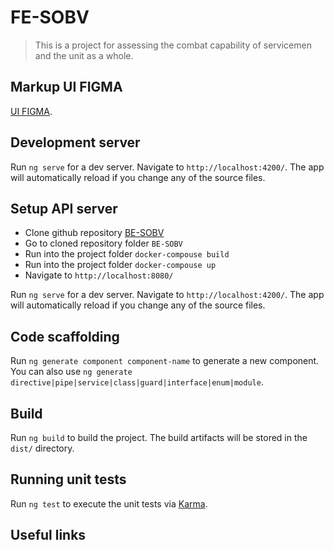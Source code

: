 # FE-SOBV

> This is a project for assessing the combat capability of servicemen and the unit as a whole.


## Markup UI FIGMA
[UI FIGMA](https://www.figma.com/file/fd674p2BErdllc3m5l1Vxd/MPZ_assessment?node-id=0%3A1&t=QuMsjoEdNw8FYfjz-0).

## Development server
Run `ng serve` for a dev server. Navigate to `http://localhost:4200/`. The app will automatically reload if you change any of the source files.

## Setup API  server
- Clone github repository [BE-SOBV](https://github.com/Zadvornyi/BE-SOBV/tree/dev)
- Go to cloned repository folder `BE-SOBV`
- Run into the project folder `docker-compouse build`
- Run into the project folder `docker-compouse up`
- Navigate to `http://localhost:8080/`

Run `ng serve` for a dev server. Navigate to `http://localhost:4200/`. The app will automatically reload if you change any of the source files.

## Code scaffolding

Run `ng generate component component-name` to generate a new component. You can also use `ng generate directive|pipe|service|class|guard|interface|enum|module`.

## Build

Run `ng build` to build the project. The build artifacts will be stored in the `dist/` directory.

## Running unit tests

Run `ng test` to execute the unit tests via [Karma](https://karma-runner.github.io).

## Useful links






